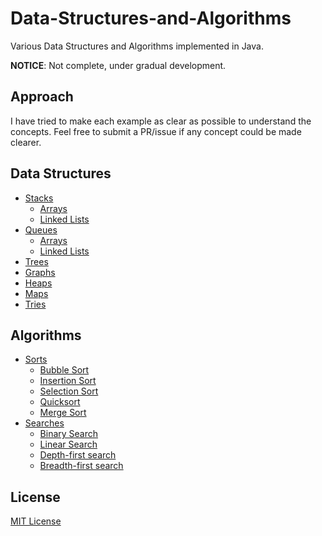 Data-Structures-and-Algorithms
==============================

Various Data Structures and Algorithms implemented in Java.

**NOTICE**: Not complete, under gradual development.

## Approach
I have tried to make each example as clear as possible to understand the concepts. Feel free to submit a PR/issue if any concept could be made clearer.

## Data Structures
* [Stacks](Stacks)
  * [Arrays](Stacks/stackArray.java)
  * [Linked Lists](Stacks/stackLinkedlist.java)
* [Queues](Queues)
  * [Arrays](Stacks/queueArray.java)
  * [Linked Lists](Stacks/queueLinkedlist.java)
* [Trees](Trees)
* [Graphs](Graphs)
* [Heaps](Heaps)
* [Maps](Maps)
* [Tries](Tries)

## Algorithms
* [Sorts](Sorts)
  * [Bubble Sort](Sorts/bubble.java)
  * [Insertion Sort](Sorts/insertion.java)
  * [Selection Sort](Sorts/selection.java)
  * [Quicksort](Sorts/quick.java)
  * [Merge Sort](Sorts/merge.java)
* [Searches](Searches)
  * [Binary Search](Searches/binary.java)
  * [Linear Search](Searches/linear.java)
  * [Depth-first search](Searches/dfs.java)
  * [Breadth-first search](Searches/bfs.java)

## License
[MIT License](LICENSE)
